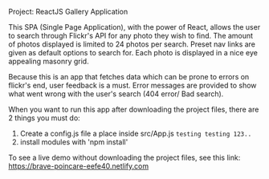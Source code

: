 Project: 
ReactJS Gallery Application

This SPA (Single Page Application), with the power of React, allows the user to search through Flickr's API for any photo they wish to find. The amount of photos displayed is limited to 24 photos per search. Preset nav links are given as default options to search for. Each photo is displayed in a nice eye appealing masonry grid.

Because this is an app that fetches data which can be prone to errors on flickr's end, user feedback is a must. Error messages are provided to show what went wrong with the user's search (404 error/ Bad search).


When you want to run this app after downloading the project files, there are 2 things you must do:
  1.  Create a config.js file a place inside src/App.js
     ```
     testing testing 123..
     ```
  2.  install modules with 'npm install'

To see a live demo without downloading the project files, see this link: https://brave-poincare-eefe40.netlify.com

